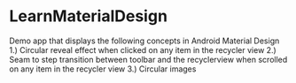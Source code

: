 # LearnMaterialDesign
Demo app that displays the following concepts in Android Material Design
1.) Circular reveal effect when clicked on any item in the recycler view
2.) Seam to step transition between toolbar and the recyclerview when scrolled on any item in the recycler view
3.) Circular images
